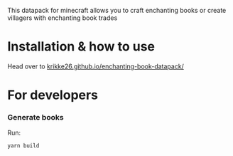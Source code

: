 
This datapack for minecraft allows you to craft enchanting books or create villagers with enchanting book trades

# Installation & how to use
Head over to <a href="https://krikke26.github.io/enchanting-book-datapack/">krikke26.github.io/enchanting-book-datapack/</a>

# For developers

### Generate books

Run:
```text
yarn build
```
